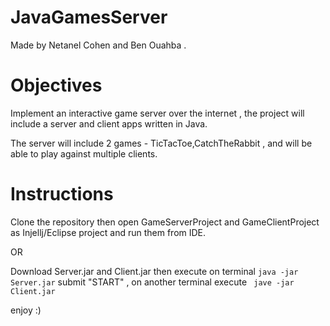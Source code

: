 # JavaGamesServer

Made by Netanel Cohen and Ben Ouahba .

# Objectives

Implement an interactive game server over the internet , the project will include a server and client apps written in Java.

The server will include 2 games - TicTacToe,CatchTheRabbit , and will be able to play against multiple clients.

# Instructions 

Clone the repository then open GameServerProject and GameClientProject as Injellj/Eclipse project and run them from IDE.

OR

Download Server.jar and Client.jar then execute on terminal  ``` java -jar Server.jar ```  submit "START" , on another terminal  execute ``` jave -jar Client.jar```

enjoy :)
